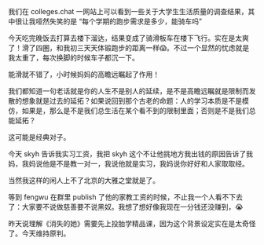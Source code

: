 我们在 colleges.chat 一网站上可以看到一些关于大学生生活质量的调查结果，其中很让我哑然失笑的是 “每个学期的跑步需求是多少，能骑车吗”

今天吃完晚饭去打算去楼下溜达，结果变成了骑滑板车在楼下飞行。实在是太爽了！滑了四圈，和我初三天天体锻跑步的距离一样😱。不过一个显然的忧虑就是我太重了，每次换脚的时候车子都沉一下。

能滑就不错了，小时候妈妈的高瞻远瞩起了作用！

我们都知道一句老话就是你的人生不是别人的延续，是不是高瞻远瞩就是限制而发散的想象就是过去的延拓？如果说回到那个古老的命题：人的学习本质是不是模仿，如果是，那么是不是我们总生活在某个看不到的限制里面；否则是不是我们总能延拓？

这可能是经典对子。

今天 skyh 告诉我实习工资，我把 skyh 这个不让他挑地方我出钱的原因告诉了我妈，我妈说他是不是教一对一，我说他就是实习，我妈说你好好和人家取取经。

当然我这样的闲人上不了北京的大雅之堂就是了。

等到 fengwu 在群里 publish 了他的家教工资的时候，不止我一个人看不下去了：大家要不说做慈善要不说黑奴。我想了想好像我现在一分钱还没赚到，😭

昨天说理解《消失的她》需要先上投胎学精品课，因为这个背景设定实在是太奇怪了。今天维持原判。
